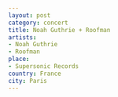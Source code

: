 ```yaml
---
layout: post
category: concert
title: Noah Guthrie + Roofman
artists: 
- Noah Guthrie
- Roofman
place: 
- Supersonic Records
country: France
city: Paris
---
```


